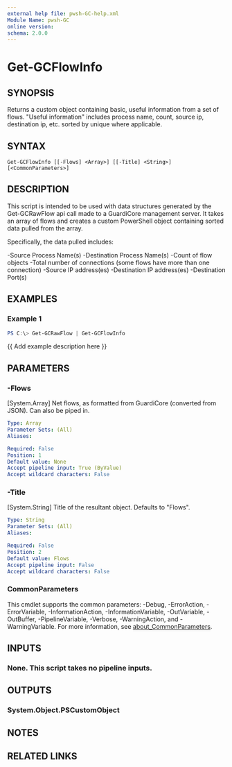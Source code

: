 ```yaml
---
external help file: pwsh-GC-help.xml
Module Name: pwsh-GC
online version:
schema: 2.0.0
---
```


# Get-GCFlowInfo

## SYNOPSIS
Returns a custom object containing basic, useful information from a set of flows.
"Useful information" includes process name, count, source ip, destination ip, etc.
sorted by unique where applicable.

## SYNTAX

```
Get-GCFlowInfo [[-Flows] <Array>] [[-Title] <String>] [<CommonParameters>]
```

## DESCRIPTION
This script is intended to be used with data structures generated by the Get-GCRawFlow api call made to a GuardiCore management server.
It takes an array of flows and creates a custom PowerShell object containing sorted data pulled from the array.

Specifically, the data pulled includes:

-Source Process Name(s)
-Destination Process Name(s)
-Count of flow objects
-Total number of connections (some flows have more than one connection)
-Source IP address(es)
-Destination IP address(es)
-Destination Port(s)

## EXAMPLES

### Example 1
```powershell
PS C:\> Get-GCRawFlow | Get-GCFlowInfo
```

{{ Add example description here }}

## PARAMETERS

### -Flows
\[System.Array\] Net flows, as formatted from GuardiCore (converted from JSON).
Can also be piped in.

```yaml
Type: Array
Parameter Sets: (All)
Aliases:

Required: False
Position: 1
Default value: None
Accept pipeline input: True (ByValue)
Accept wildcard characters: False
```

### -Title
\[System.String\] Title of the resultant object.
Defaults to "Flows".

```yaml
Type: String
Parameter Sets: (All)
Aliases:

Required: False
Position: 2
Default value: Flows
Accept pipeline input: False
Accept wildcard characters: False
```

### CommonParameters
This cmdlet supports the common parameters: -Debug, -ErrorAction, -ErrorVariable, -InformationAction, -InformationVariable, -OutVariable, -OutBuffer, -PipelineVariable, -Verbose, -WarningAction, and -WarningVariable. For more information, see [about_CommonParameters](http://go.microsoft.com/fwlink/?LinkID=113216).

## INPUTS

### None. This script takes no pipeline inputs.
## OUTPUTS

### System.Object.PSCustomObject
## NOTES

## RELATED LINKS
